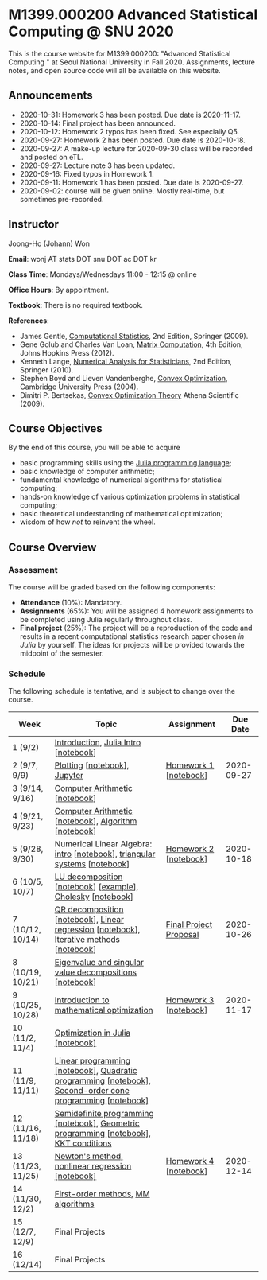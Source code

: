 # M1399.000200 Advanced Statistical Computing @ SNU 2020

This is the course website for M1399.000200: "Advanced Statistical Computing " at Seoul National University in Fall 2020. Assignments, lecture notes, and open source code will all be available on this website.

## Announcements

* 2020-10-31: Homework 3 has been posted. Due date is 2020-11-17.
* 2020-10-14: Final project has been announced.
* 2020-10-12: Homework 2 typos has been fixed. See especially Q5.
* 2020-09-27: Homework 2 has been posted. Due date is 2020-10-18.
* 2020-09-27: A make-up lecture for 2020-09-30 class will be recorded and posted on eTL.
* 2020-09-27: Lecture note 3 has been updated.
* 2020-09-16: Fixed typos in Homework 1.
* 2020-09-11: Homework 1 has been posted. Due date is 2020-09-27.
* 2020-09-02: course will be given online. Mostly real-time, but sometimes pre-recorded.

## Instructor 

Joong-Ho (Johann) Won

**Email**: wonj AT stats DOT snu DOT ac DOT kr

**Class Time**: Mondays/Wednesdays 11:00 - 12:15 @ online

**Office Hours**: By appointment.

**Textbook**: There is no required textbook.

**References**: 

- James Gentle, [Computational Statistics](https://link.springer.com/book/10.1007%2F978-0-387-98144-4), 2nd Edition, Springer (2009).
- Gene Golub and Charles Van Loan, [Matrix Computation](https://www.amazon.com/Computations-Hopkins-Studies-Mathematical-Sciences/dp/1421407949/ref=sr_1_1?keywords=matrix+computation+golub&qid=1567157884&s=gateway&sr=8-1), 4th Edition, Johns Hopkins Press (2012).
- Kenneth Lange, [Numerical Analysis for Statisticians](https://link.springer.com/book/10.1007%2F978-1-4419-5945-4), 2nd Edition, Springer (2010).
- Stephen Boyd and Lieven Vandenberghe, [Convex Optimization](https://web.stanford.edu/~boyd/cvxbook/), Cambridge University Press (2004).
- Dimitri P. Bertsekas, [Convex Optimization Theory](http://www.athenasc.com/convexduality.html) Athena Scientific (2009).
	

## Course Objectives

By the end of this course, you will be able to acquire

- basic programming skills using the [Julia programming language](https://julialang.org);
- basic knowledge of computer arithmetic;
- fundamental knowledge of numerical algorithms for statistical computing;
- hands-on knowledge of various optimization problems in statistical computing;
- basic theoretical understanding of mathematical optimization;
- wisdom of how *not* to reinvent the wheel.

## Course Overview

### Assessment

The course will be graded based on the following components:

- **Attendance** (10%): Mandatory.
- **Assignments** (65%): You will be assigned 4 homework assignments to be completed using Julia regularly throughout class. 
- **Final project** (25%): The project will be a reproduction of the code and results in a recent computational statistics research paper chosen *in Julia* by yourself. The ideas for projects will be provided towards the midpoint of the semester.

### Schedule

The following schedule is tentative, and is subject to change over the course.

| Week | Topic | Assignment | Due Date |
|---| --- | --- | --- | 
| 1 (9/2)      | [Introduction](./lectures/01-intro/intro.html), [Julia Intro](https://mybinder.org/v2/gh/won-j/M1399_000200-2020fall/master?filepath=lectures/02-juliaintro/juliaintro.ipynb) [[notebook](./lectures/02-juliaintro/juliaintro.ipynb)] | | | 
| 2 (9/7, 9/9)     | [Plotting](https://mybinder.org/v2/gh/won-j/M1399_000200-2020fall/master?filepath=lectures/02-juliaintro/juliaplots.ipynb) [[notebook](./lectures/02-juliaintro/juliaplots.ipynb)], [Jupyter](./lectures/02-juliaintro/jupyter.html) | [Homework 1](./hw/hw1/hw01.html) [[notebook](./hw/hw1/hw01.ipynb)] | 2020-09-27 |
| 3 (9/14, 9/16)    | [Computer Arithmetic](https://mybinder.org/v2/gh/won-j/M1399_000200-2020fall/master?filepath=lectures/03-arith/arith.ipynb) [[notebook](./lectures/03-arith/arith.ipynb)] |  |  |
| 4 (9/21, 9/23)    | [Computer Arithmetic](https://mybinder.org/v2/gh/won-j/M1399_000200-2020fall/master?filepath=lectures/03-arith/arith.ipynb) [[notebook](./lectures/03-arith/arith.ipynb)], [Algorithm](https://mybinder.org/v2/gh/won-j/M1399_000200-2020fall/master?filepath=lectures/04-algo/algo.ipynb) [[notebook](./lectures/04-algo/algo.ipynb)] |  |  |
| 5 (9/28, 9/30)    | Numerical Linear Algebra: [intro](https://mybinder.org/v2/gh/won-j/M1399_000200-2020fall/master?filepath=lectures/05-numalgintro/numalgintro.ipynb) [[notebook](./lectures/05-numalgintro/numalgintro.ipynb)], 	[triangular systems](https://mybinder.org/v2/gh/won-j/M1399_000200-2020fall/master?filepath=lectures/06-trisys/trisys.ipynb) [[notebook](./lectures/06-trisys/trisys.ipynb)] | [Homework 2](./hw/hw2/hw02.html) [[notebook](./hw/hw2/hw02.ipynb)] | 2020-10-18  |
| 6 (10/5, 10/7)    | [LU decomposition](https://mybinder.org/v2/gh/won-j/M1399_000200-2020fall/master?filepath=lectures/07-gelu/gelu.ipynb) [[notebook](./lectures/07-gelu/gelu.ipynb)] [[example](./lectures/07-gelu/gelu.pdf)], [Cholesky](https://mybinder.org/v2/gh/won-j/M1399_000200-2020fall/master?filepath=lectures/08-chol/chol.ipynb) [[notebook](./lectures/08-chol/chol.ipynb)] | |  |  |
| 7 (10/12, 10/14)  | [QR decomposition](https://mybinder.org/v2/gh/won-j/M1399_000200-2020fall/master?filepath=lectures/09-qr/qr.ipynb) [[notebook](./lectures/09-qr/qr.ipynb)], [Linear regression](https://mybinder.org/v2/gh/won-j/M1399_000200-2020fall/master?filepath=lectures/10-linreg/linreg.ipynb) [[notebook](./lectures/10-linreg/linreg.ipynb)], [Iterative methods](https://mybinder.org/v2/gh/won-j/M1399_000200-2020fall/master?filepath=lectures/11-iterative/iterative.ipynb) [[notebook](./lectures/11-iterative/iterative.ipynb)] | [Final Project Proposal](./project/project.md)  | 2020-10-26  |
| 8 (10/19, 10/21)  | [Eigenvalue and singular value decompositions](https://mybinder.org/v2/gh/won-j/M1399_000200-2020fall/master?filepath=lectures/13-eigsvd/eigsvd.ipynb) [[notebook](./lectures/13-eigsvd/eigsvd.ipynb)] | | |
| 9 (10/25, 10/28)  | [Introduction to mathematical optimization](./lectures/14-optmintro/optmintro.html) | [Homework 3](./hw/hw3/hw03.html) [[notebook](./hw/hw3/hw03.ipynb)] | 2020-11-17 |
| 10 (11/2, 11/4)   | [Optimization in Julia](https://mybinder.org/v2/gh/won-j/M1399_000200-2020fall/master?filepath=lectures/15-juliaopt/juliaopt.ipynb) [[notebook]](./lectures/15-juliaopt/juliaopt.ipynb) |  |  |
| 11 (11/9, 11/11) | [Linear programming](https://mybinder.org/v2/gh/won-j/M1399_000200-2020fall/master?filepath=lectures/16-lp/lp.ipynb) [[notebook]](./lectures/16-lp/lp.ipynb), [Quadratic programming](https://mybinder.org/v2/gh/won-j/M1399_000200-2020fall/master?filepath=lectures/17-qp/qp.ipynb) [[notebook]](./lectures/17-qp/qp.ipynb), [Second-order cone programming](https://mybinder.org/v2/gh/won-j/M1399_000200-2020fall/master?filepath=lectures/18-socp/socp.ipynb) [[notebook]](./lectures/18-socp/socp.ipynb) | | |
| 12 (11/16, 11/18) | [Semidefinite programming](https://mybinder.org/v2/gh/won-j/M1399_000200-2020fall/master?filepath=lectures/19-sdp/sdp.ipynb) [[notebook]](./lectures/19-sdp/sdp.ipynb), [Geometric programming](https://mybinder.org/v2/gh/won-j/M1399_000200-2020fall/master?filepath=lectures/20-gp/gp.ipynb) [[notebook]](./lectures/20-gp/gp.ipynb), [KKT conditions](.) | |  |
| 13 (11/23, 11/25) | [Newton's method, nonlinear regression](.) [[notebook]](.) | [Homework 4](.) [[notebook](.)] | 2020-12-14 |
| 14 (11/30, 12/2)   | [First-order methods](.), [MM algorithms](.) |  |  |
| 15 (12/7, 12/9)  | Final Projects      |  |  |
| 16 (12/14)  | Final Projects      |  |  |


